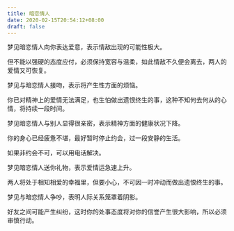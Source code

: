 ```yaml
---
title: 暗恋情人
date: 2020-02-15T20:54:12+08:00
draft: false
---
```


梦见暗恋情人向你表达爱意，表示情敌出现的可能性极大。

但不能以强硬的态度应付，必须保持宽容与温柔，如此情敌不久便会离去，两人的爱情又可恢复。

梦见与暗恋情人接吻，表示将产生性方面的烦恼。

你已对精神上的爱情无法满足，也生怕做出遗恨终生的事，这种不知何去何从的心情，将持续一段时间。

梦见暗恋情人与别人显得很亲密，表示精神方面的健康状况下降。

你的身心已经疲惫不堪，最好暂时停止约会，过一段安静的生活。

如果非约会不可，可以用电话解决。

梦见暗恋情人送你礼物，表示爱情运急速上升。

两人将处于相知相爱的幸福里，但要小心，不可因一时冲动而做出遗恨终生的事。

梦见与暗恋情人争吵，表明人际关系笼罩着阴影。

好友之间可能产生纠纷，这时你的处事态度将对你的信誉产生很大影响，所以必须审慎行动。

